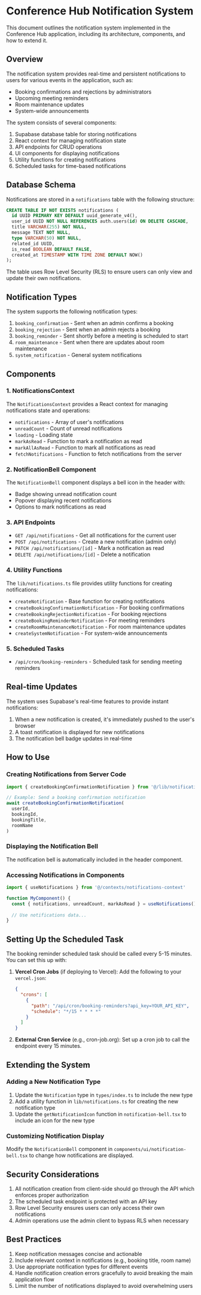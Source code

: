 # Conference Hub Notification System

This document outlines the notification system implemented in the Conference Hub application, including its architecture, components, and how to extend it.

## Overview

The notification system provides real-time and persistent notifications to users for various events in the application, such as:

- Booking confirmations and rejections by administrators
- Upcoming meeting reminders
- Room maintenance updates
- System-wide announcements

The system consists of several components:
1. Supabase database table for storing notifications
2. React context for managing notification state
3. API endpoints for CRUD operations
4. UI components for displaying notifications
5. Utility functions for creating notifications
6. Scheduled tasks for time-based notifications

## Database Schema

Notifications are stored in a `notifications` table with the following structure:

```sql
CREATE TABLE IF NOT EXISTS notifications (
  id UUID PRIMARY KEY DEFAULT uuid_generate_v4(),
  user_id UUID NOT NULL REFERENCES auth.users(id) ON DELETE CASCADE,
  title VARCHAR(255) NOT NULL,
  message TEXT NOT NULL,
  type VARCHAR(50) NOT NULL,
  related_id UUID,
  is_read BOOLEAN DEFAULT FALSE,
  created_at TIMESTAMP WITH TIME ZONE DEFAULT NOW()
);
```

The table uses Row Level Security (RLS) to ensure users can only view and update their own notifications.

## Notification Types

The system supports the following notification types:

1. `booking_confirmation` - Sent when an admin confirms a booking
2. `booking_rejection` - Sent when an admin rejects a booking
3. `booking_reminder` - Sent shortly before a meeting is scheduled to start
4. `room_maintenance` - Sent when there are updates about room maintenance
5. `system_notification` - General system notifications

## Components

### 1. NotificationsContext

The `NotificationsContext` provides a React context for managing notifications state and operations:

- `notifications` - Array of user's notifications
- `unreadCount` - Count of unread notifications
- `loading` - Loading state
- `markAsRead` - Function to mark a notification as read
- `markAllAsRead` - Function to mark all notifications as read
- `fetchNotifications` - Function to fetch notifications from the server

### 2. NotificationBell Component

The `NotificationBell` component displays a bell icon in the header with:

- Badge showing unread notification count
- Popover displaying recent notifications
- Options to mark notifications as read

### 3. API Endpoints

- `GET /api/notifications` - Get all notifications for the current user
- `POST /api/notifications` - Create a new notification (admin only)
- `PATCH /api/notifications/[id]` - Mark a notification as read
- `DELETE /api/notifications/[id]` - Delete a notification

### 4. Utility Functions

The `lib/notifications.ts` file provides utility functions for creating notifications:

- `createNotification` - Base function for creating notifications
- `createBookingConfirmationNotification` - For booking confirmations
- `createBookingRejectionNotification` - For booking rejections
- `createBookingReminderNotification` - For meeting reminders
- `createRoomMaintenanceNotification` - For room maintenance updates
- `createSystemNotification` - For system-wide announcements

### 5. Scheduled Tasks

- `/api/cron/booking-reminders` - Scheduled task for sending meeting reminders

## Real-time Updates

The system uses Supabase's real-time features to provide instant notifications:

1. When a new notification is created, it's immediately pushed to the user's browser
2. A toast notification is displayed for new notifications
3. The notification bell badge updates in real-time

## How to Use

### Creating Notifications from Server Code

```typescript
import { createBookingConfirmationNotification } from '@/lib/notifications'

// Example: Send a booking confirmation notification
await createBookingConfirmationNotification(
  userId,
  bookingId,
  bookingTitle,
  roomName
)
```

### Displaying the Notification Bell

The notification bell is automatically included in the header component.

### Accessing Notifications in Components

```typescript
import { useNotifications } from '@/contexts/notifications-context'

function MyComponent() {
  const { notifications, unreadCount, markAsRead } = useNotifications()
  
  // Use notifications data...
}
```

## Setting Up the Scheduled Task

The booking reminder scheduled task should be called every 5-15 minutes. You can set this up with:

1. **Vercel Cron Jobs** (if deploying to Vercel):
   Add the following to your `vercel.json`:
   ```json
   {
     "crons": [
       {
         "path": "/api/cron/booking-reminders?api_key=YOUR_API_KEY",
         "schedule": "*/15 * * * *"
       }
     ]
   }
   ```

2. **External Cron Service** (e.g., cron-job.org):
   Set up a cron job to call the endpoint every 15 minutes.

## Extending the System

### Adding a New Notification Type

1. Update the `Notification` type in `types/index.ts` to include the new type
2. Add a utility function in `lib/notifications.ts` for creating the new notification type
3. Update the `getNotificationIcon` function in `notification-bell.tsx` to include an icon for the new type

### Customizing Notification Display

Modify the `NotificationBell` component in `components/ui/notification-bell.tsx` to change how notifications are displayed.

## Security Considerations

1. All notification creation from client-side should go through the API which enforces proper authorization
2. The scheduled task endpoint is protected with an API key
3. Row Level Security ensures users can only access their own notifications
4. Admin operations use the admin client to bypass RLS when necessary

## Best Practices

1. Keep notification messages concise and actionable
2. Include relevant context in notifications (e.g., booking title, room name)
3. Use appropriate notification types for different events
4. Handle notification creation errors gracefully to avoid breaking the main application flow
5. Limit the number of notifications displayed to avoid overwhelming users